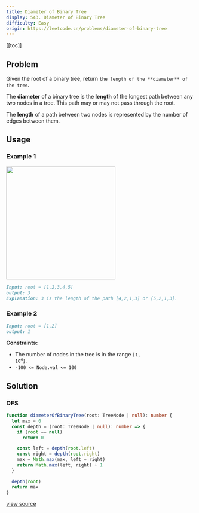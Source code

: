 ```yaml
---
title: Diameter of Binary Tree
display: 543. Diameter of Binary Tree
difficulty: Easy
origin: https://leetcode.cn/problems/diameter-of-binary-tree
---
```


[[toc]]

## Problem

Given the root of a binary tree, return `the length of the **diameter** of the tree`.

The **diameter** of a binary tree is the **length** of the longest path between any two nodes in a tree. This path may or may not pass through the root.

The **length** of a path between two nodes is represented by the number of edges between them.

## Usage

### Example 1

<img alt="" src="https://assets.leetcode.com/uploads/2021/03/06/diamtree.jpg" style="width: 292px; height: 302px;" />

```md
Input: root = [1,2,3,4,5]
output: 3
Explanation: 3 is the length of the path [4,2,1,3] or [5,2,1,3].
```

### Example 2

```md
Input: root = [1,2]
output: 1
```

**Constraints:**

- The number of nodes in the tree is in the range <code>[1, 10<sup>4</sup>]</code>.
- <code>-100 &lt;= Node.val &lt;= 100</code>

## Solution

### DFS

```ts
function diameterOfBinaryTree(root: TreeNode | null): number {
  let max = 0
  const depth = (root: TreeNode | null): number => {
    if (root == null)
      return 0

    const left = depth(root.left)
    const right = depth(root.right)
    max = Math.max(max, left + right)
    return Math.max(left, right) + 1
  }

  depth(root)
  return max
}
```

[view source](https://leetcode.cn/problems/diameter-of-binary-tree)
